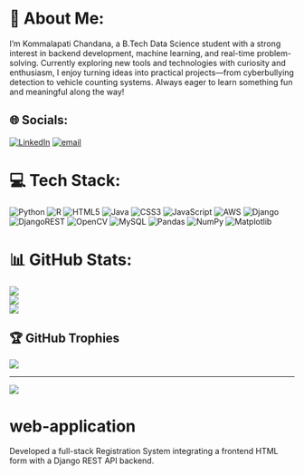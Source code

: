 # 💫 About Me:
I’m Kommalapati Chandana, a B.Tech Data Science student with a strong interest in backend development, machine learning, and real-time problem-solving. Currently exploring new tools and technologies with curiosity and enthusiasm, I enjoy turning ideas into practical projects—from cyberbullying detection to vehicle counting systems. Always eager to learn something fun and meaningful along the way!


## 🌐 Socials:
[![LinkedIn](https://img.shields.io/badge/LinkedIn-%230077B5.svg?logo=linkedin&logoColor=white)](https://linkedin.com/in/https://www.linkedin.com/in/chandana-kommalapati-3570252a4/) [![email](https://img.shields.io/badge/Email-D14836?logo=gmail&logoColor=white)](mailto:chandanak.kommalapati@gmail.com) 

# 💻 Tech Stack:
![Python](https://img.shields.io/badge/python-3670A0?style=for-the-badge&logo=python&logoColor=ffdd54) ![R](https://img.shields.io/badge/r-%23276DC3.svg?style=for-the-badge&logo=r&logoColor=white) ![HTML5](https://img.shields.io/badge/html5-%23E34F26.svg?style=for-the-badge&logo=html5&logoColor=white) ![Java](https://img.shields.io/badge/java-%23ED8B00.svg?style=for-the-badge&logo=openjdk&logoColor=white) ![CSS3](https://img.shields.io/badge/css3-%231572B6.svg?style=for-the-badge&logo=css3&logoColor=white) ![JavaScript](https://img.shields.io/badge/javascript-%23323330.svg?style=for-the-badge&logo=javascript&logoColor=%23F7DF1E) ![AWS](https://img.shields.io/badge/AWS-%23FF9900.svg?style=for-the-badge&logo=amazon-aws&logoColor=white) ![Django](https://img.shields.io/badge/django-%23092E20.svg?style=for-the-badge&logo=django&logoColor=white) ![DjangoREST](https://img.shields.io/badge/DJANGO-REST-ff1709?style=for-the-badge&logo=django&logoColor=white&color=ff1709&labelColor=gray) ![OpenCV](https://img.shields.io/badge/opencv-%23white.svg?style=for-the-badge&logo=opencv&logoColor=white) ![MySQL](https://img.shields.io/badge/mysql-4479A1.svg?style=for-the-badge&logo=mysql&logoColor=white) ![Pandas](https://img.shields.io/badge/pandas-%23150458.svg?style=for-the-badge&logo=pandas&logoColor=white) ![NumPy](https://img.shields.io/badge/numpy-%23013243.svg?style=for-the-badge&logo=numpy&logoColor=white) ![Matplotlib](https://img.shields.io/badge/Matplotlib-%23ffffff.svg?style=for-the-badge&logo=Matplotlib&logoColor=black)
# 📊 GitHub Stats:
![](https://github-readme-stats.vercel.app/api?username=chandanak721&theme=dark&hide_border=false&include_all_commits=false&count_private=false)<br/>
![](https://nirzak-streak-stats.vercel.app/?user=chandanak721&theme=dark&hide_border=false)<br/>
![](https://github-readme-stats.vercel.app/api/top-langs/?username=chandanak721&theme=dark&hide_border=false&include_all_commits=false&count_private=false&layout=compact)

## 🏆 GitHub Trophies
![](https://github-profile-trophy.vercel.app/?username=chandanak721&theme=radical&no-frame=false&no-bg=true&margin-w=4)

---
[![](https://visitcount.itsvg.in/api?id=chandanak721&icon=0&color=0)](https://visitcount.itsvg.in)

<!-- Proudly created with GPRM ( https://gprm.itsvg.in ) -->

# web-application
Developed a full-stack Registration System integrating a frontend HTML form with a Django REST API backend.
